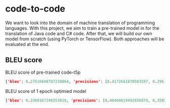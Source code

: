 # code-to-code
We want to look into the domain of machine translation of programming languages. With this project, we aim to train a pre-trained model in for the translation of Java code and C# code. After that, we will build our own model from scratch (using PyTorch or TensorFlow). Both approaches will be evaluated at the end.

## BLEU score
BLEU score of pre-trained code-t5p
```json
{'bleu': 0.27616698787238064, 'precisions': [0.4172661870503597, 0.2961165048543689, 0.23955773955773957, 0.19651741293532338], 'brevity_penalty': 1.0, 'length_ratio': 1.774468085106383, 'translation_length': 834, 'reference_length': 470}
```
BLEU score of 1 epoch optimied model
```json
{'bleu': 0.3360167248253018, 'precisions': [0.48464619492656874, 0.35859269282814615, 0.2962962962962963, 0.24756606397774686], 'brevity_penalty': 1.0, 'length_ratio': 1.5936170212765957, 'translation_length': 749, 'reference_length': 470}
```